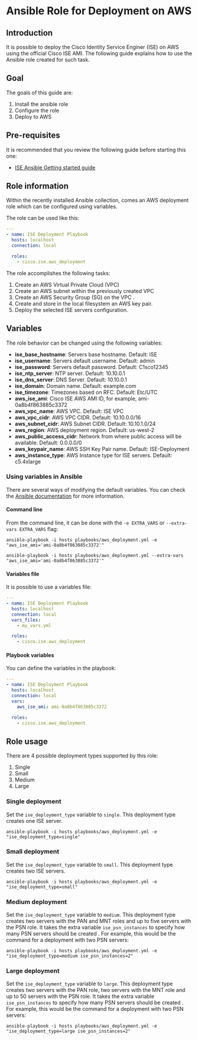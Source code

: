 # Ansible Role for Deployment on AWS

## Introduction

It is possible to deploy the Cisco Identity Service Enginer (ISE) on AWS using the official Cisco ISE AMI. The following guide explains how to use the Ansible role created for such task.

## Goal

The goals of this guide are:

1. Install the ansible role
2. Configure the role
3. Deploy to AWS

## Pre-requisites

It is recommended that you review the following guide before starting this one:

- [ISE Ansible Getting started guide](./ansible-start-guide.md)

## Role information

Within the recently installed Ansible collection, comes an AWS deployment role which can be configured using variables.

The role can be used like this:

```yaml
---
- name: ISE Deployment Playbook
  hosts: localhost
  connection: local

  roles:
    - cisco.ise.aws_deployment
```

The role accomplishes the following tasks:

1. Create an AWS Virtual Private Cloud (VPC)
2. Create an AWS subnet within the previously created VPC
3. Create an AWS Security Group (SG) on the VPC .
4. Create and store in the local filesystem an AWS key pair.
5. Deploy the selected ISE servers configuration.

## Variables

The role behavior can be changed using the following variables:

- **ise_base_hostname**: Servers base hostname. Default: ISE
- **ise_username**: Servers default username. Default: admin
- **ise_password**: Servers default password. Default: C1sco12345
- **ise_ntp_server**: NTP server. Default: 10.10.0.1
- **ise_dns_server**: DNS Server. Default: 10.10.0.1
- **ise_domain**: Domain name. Default: example.com
- **ise_timezone**: Timezones based on RFC. Default: Etc/UTC
- **aws_ise_ami**: Cisco ISE AWS AMI ID, for example, ami-0a8b4f863885c3372
- **aws_vpc_name**: AWS VPC. Default: ISE VPC
- **aws_vpc_cidr**: AWS VPC CIDR. Default: 10.10.0.0/16
- **aws_subnet_cidr**: AWS Subnet CIDR. Default: 10.10.1.0/24
- **aws_region**: AWS deployment region. Default: us-west-2
- **aws_public_access_cidr**: Network from where public access will be available. Default: 0.0.0.0/0
- **aws_keypair_name**: AWS SSH Key Pair name. Default: ISE-Deployment
- **aws_instance_type**: AWS Instance type for ISE servers. Default: c5.4xlarge

### Using variables in Ansible

There are several ways of modifying the default variables. You can check the [Ansible documentation](https://docs.ansible.com/ansible/latest/user_guide/playbooks_variables.html) for more information.

#### Command line

From the command line, it can be done with the `-e EXTRA_VARS` or `--extra-vars EXTRA_VARS` flag:
```cli
ansible-playbook -i hosts playbooks/aws_deployment.yml -e "aws_ise_ami='ami-0a8b4f863885c3372'"
```
```cli
ansible-playbook -i hosts playbooks/aws_deployment.yml --extra-vars "aws_ise_ami='ami-0a8b4f863885c3372'"
```

#### Variables file

It is possible to use a variables file:

```yaml
---
- name: ISE Deployment Playbook
  hosts: localhost
  connection: local
  vars_files:
    - my_vars.yml

  roles:
    - cisco.ise.aws_deployment
```

#### Playbook variables

You can define the variables in the playbook:

```yaml
---
- name: ISE Deployment Playbook
  hosts: localhost
  connection: local
  vars:
    aws_ise_ami: ami-0a8b4f863885c3372

  roles:
    - cisco.ise.aws_deployment
```

## Role usage

There are 4 possible deployment types supported by this role:

1. Single
2. Small
3. Medium
4. Large

### Single deployment

Set the `ise_deployment_type` variable to `single`. This deployment type creates one ISE server.

```cli
ansible-playbook -i hosts playbooks/aws_deployment.yml -e "ise_deployment_type=single"
```

### Small deployment

Set the `ise_deployment_type` variable to `small`. This deployment type creates two ISE servers.

```cli
ansible-playbook -i hosts playbooks/aws_deployment.yml -e "ise_deployment_type=small"
```

### Medium deployment

Set the `ise_deployment_type` variable to `medium`. This deployment type creates two servers with the PAN and MNT roles and up to five servers with the PSN role. It takes the extra variable `ise_psn_instances` to specify how many PSN servers should be created . For example, this would be the command for a deployment with two PSN servers:

```cli
ansible-playbook -i hosts playbooks/aws_deployment.yml -e "ise_deployment_type=medium ise_psn_instances=2"
```

### Large deployment

Set the `ise_deployment_type` variable to `large`. This deployment type creates two servers with the PAN role, two servers with the MNT role and up to 50 servers with the PSN role. It takes the extra variable `ise_psn_instances` to specify how many PSN servers should be created . For example, this would be the command for a deployment with two PSN servers:

```cli
ansible-playbook -i hosts playbooks/aws_deployment.yml -e "ise_deployment_type=large ise_psn_instances=2"
```
